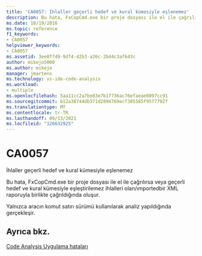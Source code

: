 ```yaml
---
title: 'CA0057: Ihlaller geçerli hedef ve kural kümesiyle eşlenemez'
description: Bu hata, FxCopCmd.exe bir proje dosyası ile el ile çağrılırsa veya geçerli hedef ve kural kümesiyle eşleştirilenemeyen ihlaller içeren içeri aktarılmış bir XML raporuyla birlikte çağrıldığında oluşur.
ms.date: 10/19/2016
ms.topic: reference
f1_keywords:
- CA0057
helpviewer_keywords:
- CA0057
ms.assetid: 3ee8f749-9df4-42b3-a26c-2b44c3af643c
author: mikejo5000
ms.author: mikejo
manager: jmartens
ms.technology: vs-ide-code-analysis
ms.workload:
- multiple
ms.openlocfilehash: 5aa11cc2a7be83e7b17736ac76efaeae0897cc91
ms.sourcegitcommit: b12a38744db371d2894769ecf305585f9577792f
ms.translationtype: MT
ms.contentlocale: tr-TR
ms.lasthandoff: 09/13/2021
ms.locfileid: "126632925"
---
```

# <a name="ca0057"></a>CA0057

İhlaller geçerli hedef ve kural kümesiyle eşlenemez

Bu hata, FxCopCmd.exe bir proje dosyası ile el ile çağrılırsa veya geçerli hedef ve kural kümesiyle eşleştirilemez ihlalleri olan/ımportedbir XML raporuyla birlikte çağrıldığında oluşur.

Yalnızca aracın komut satırı sürümü kullanılarak analiz yapıldığında gerçekleşir.

## <a name="see-also"></a>Ayrıca bkz.
[Code Analysis Uygulama hataları](../code-quality/code-analysis-application-errors.md)
